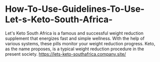 # How-To-Use-Guidelines-To-Use-Let-s-Keto-South-Africa-
Let's Keto South Africa is a famous and successful weight reduction supplement that energizes fast and simple wellness. With the help of various systems, these pills monitor your weight reduction progress. Keto, as the name proposes, is a typical weight reduction procedure in the present society. https://lets-keto-southafrica.company.site/
